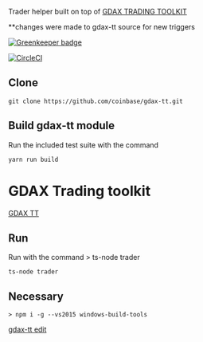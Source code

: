 Trader helper built on top of [GDAX TRADING TOOLKIT](https://github.com/coinbase/gdax-tt)

**changes were made to gdax-tt source for new triggers


[![Greenkeeper badge](https://badges.greenkeeper.io/vahurtad/TraderFeed.svg?style=flat-square)](https://greenkeeper.io/)

[![CircleCI](https://circleci.com/gh/vahurtad/TraderFeed/tree/master.svg?style=svg)](https://circleci.com/gh/vahurtad/TraderFeed/tree/master)

## Clone
    git clone https://github.com/coinbase/gdax-tt.git 

## Build gdax-tt module
 Run the included test suite with the command

    yarn run build

# GDAX Trading toolkit
[GDAX TT ](https://github.com/coinbase/gdax-tt)

## Run
 Run with the command
    > ts-node trader

    ts-node trader
## Necessary
    > npm i -g --vs2015 windows-build-tools
   [gdax-tt edit](https://github.com/vahurtad/gdax-tt)
